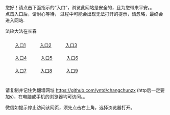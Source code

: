 您好！请点击下面指示的“入口”，浏览此网站是安全的，且为您带来平安。。 <br/>
点击入口后，请耐心等待， 过程中可能会出现无法打开的提示，请忽略，最终会进入网站. </br>

法轮大法在长春<br/>
<div style="padding:10px"><a style="margin:20px" target="_blank" href="https://d30m3oogjpwsx4.cloudfront.net/2Qpsp?tzepixzu" id="ccLink1" rel="nofollow">入口1</a> <a target="_blank" style="margin:20px" href="https://d19tuqd6b9wmj1.cloudfront.net/2Qpsp?rxdns" id="ccLink2" rel="nofollow">入口2</a> <a style="margin:20px" target="_blank" href="https://d3daa1yw2dbwcn.cloudfront.net/2Qpsp?nxiipeh" id="ccLink3" rel="nofollow">入口3</a></div>

<div style="padding:10px" ><a style="margin:20px" target="_blank" href="https://d30m3oogjpwsx4.cloudfront.net/2Qpsp?tzepixzu" id="ccLink4" rel="nofollow">入口4</a> <a style="margin:20px" href="https://d19tuqd6b9wmj1.cloudfront.net/2Qpsp?rxdns" target="_blank" id="ccLink5" rel="nofollow">入口5</a> <a style="margin:20px" href="https://d3daa1yw2dbwcn.cloudfront.net/2Qpsp?nxiipeh" target="_blank" id="ccLink6" rel="nofollow">入口6</a></div>

<div style="padding:10px"><a style="margin:20px" target="_blank" href="https://d30m3oogjpwsx4.cloudfront.net/2Qpsp?tzepixzu" id="ccLink7" rel="nofollow">入口7</a> <a style="margin:20px" href="https://d19tuqd6b9wmj1.cloudfront.net/2Qpsp?rxdns" target="_blank" id="ccLink8" rel="nofollow">入口8</a> <a style="margin:20px" target="_blank" href="https://d3daa1yw2dbwcn.cloudfront.net/2Qpsp?nxiipeh" id="ccLink9" rel="nofollow">入口9</a></div>

<br/>



请复制并记住免翻墙网址 https://github.com/yntd/changchunzx (http后一定要加s)，在电脑或手机的浏览器均可访问。。<br/>

微信如提示停止访问该网页，须先点击右上角，选择浏览器打开。
